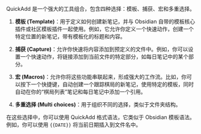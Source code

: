 QuickAdd 是一个强大的工具组合，包含四种选择：模板、捕获、宏和多重选择。

1. **模板 (Template)**：用于定义如何创建新笔记，并与 Obsidian 自带的模板核心插件或社区模板插件一起使用。例如，它允许你定义一个快速动作，创建一个特定位置的新笔记，带有模板化的标题和内容。
    
2. **捕获 (Capture)**：允许你快速将内容添加到预定义的文件中。例如，你可以设置一个快速动作，将链接添加到当前文件的特定部分，如每日笔记中的某个部分。
    
3. **宏 (Macros)**：允许你将这些功能串联起来，形成强大的工作流。比如，你可以按下一个快捷键，自动创建一个跟踪棋局的新笔记，使用特定的模板，同时自动在你的“棋局列表”笔记和每日笔记中添加一个引用。
    
4. **多重选择 (Multi choices)**：用于组织不同的选择，类似于文件夹结构。
    

在这些选择中，你可以使用 QuickAdd 格式语法，它类似于 Obsidian 模板语法。例如，你可以使用 `{{DATE}}` 将当前日期插入到文件名中。